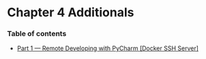 # Chapter 4 Additionals

### Table of contents

* [Part 1 — Remote Developing with PyCharm \[Docker SSH Server\]](part-1-remote-developing-with-pycharm-docker-ssh-server.md)
